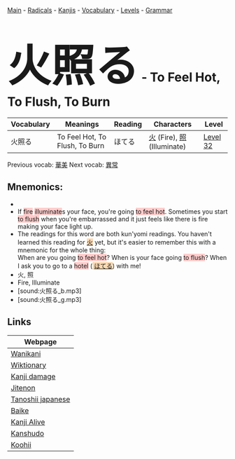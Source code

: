 <style> bigfont {font-size: 100px}</style>
[Main](../README.md) -
[Radicals](../radicals.md) -
[Kanjis](../kanjis.md) -
[Vocabulary](../vocabulary.md) -
[Levels](../levels.md) -
[Grammar](../grammar.md)
# <bigfont> 火照る</bigfont> - To Feel Hot, To Flush, To Burn 

| Vocabulary | Meanings | Reading | Characters | Level |
| --- | --- | --- | --- | --- |
| 火照る | To Feel Hot, To Flush, To Burn | ほてる |  [火](../kanjis/火.md) (Fire), [照](../kanjis/照.md) (Illuminate) | [Level 32](../levels/wk_level32.md) |

Previous vocab: [華美](華美.md) Next vocab: [異常](異常.md) 

## Mnemonics:

* 
* If <span style="background-color:#ffcccb"> fire</span> <span style="background-color:#ffcccb"> illuminate</span>s your face, you're going <span style="background-color:#ffcccb"> to feel hot</span>. Sometimes you start <span style="background-color:#ffcccb"> to flush</span> when you're embarrassed and it just feels like there is fire making your face light up.
* The readings for this word are both kun'yomi readings. You haven't learned this reading for <span style="background-color:#fed8b1"> [火](https://jisho.org/search/火)</span> yet, but it's easier to remember this with a mnemonic for the whole thing:<br />When are you going <span style="background-color:#ffcccb"> to feel hot</span>? When is your face going <span style="background-color:#ffcccb"> to flush</span>? When I ask you to go to a <span style="background-color:#ffcccb"> hotel</span> (<span style="background-color:#fed8b1"> [ほてる](https://jisho.org/search/ほてる)</span>) with me!
* 火, 照
* Fire, Illuminate
* [sound:火照る_b.mp3]
* [sound:火照る_g.mp3]


## Links 

| Webpage |
| --- |
| [Wanikani          ](https://www.wanikani.com/kanji/火照る) |
| [Wiktionary        ](https://en.wiktionary.org/wiki/火照る) |
| [Kanji damage      ](http://www.kanjidamage.com/kanji/search?utf8=✓&q=火照る) |
| [Jitenon           ](https://jitenon.com/kanji/火照る) |
| [Tanoshii japanese ](https://www.tanoshiijapanese.com/dictionary/kanji.cfm?k=火照る) |
| [Baike             ](https://baike.baidu.com/item/火照る) |
| [Kanji Alive       ](https://app.kanjialive.com/火照る) |
| [Kanshudo          ](https://www.kanshudo.com/searchmn?q=火照る) |
| [Koohii            ](https://kanji.koohii.com/study/kanji/火照る) |
